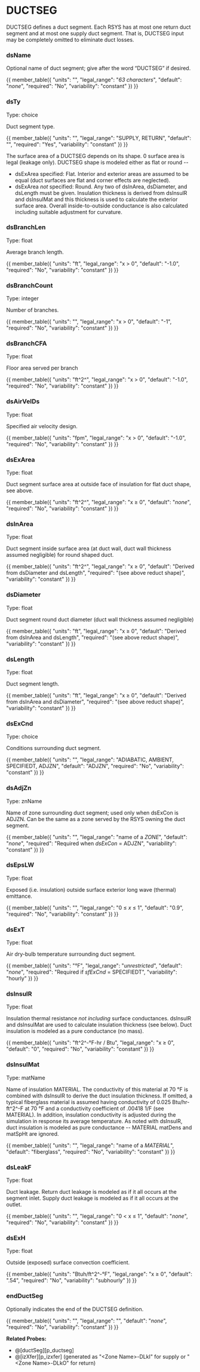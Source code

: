 # DUCTSEG

DUCTSEG defines a duct segment. Each RSYS has at most one return duct segment and at most one supply duct segment. That is, DUCTSEG input may be completely omitted to eliminate duct losses.

### dsName

Optional name of duct segment; give after the word “DUCTSEG” if desired.

{{
  member_table({
    "units": "",
    "legal_range": "*63 characters*", 
    "default": "*none*",
    "required": "No",
    "variability": "constant" 
  })
}}

### dsTy

Type: choice

Duct segment type.

{{
  member_table({
    "units": "",
    "legal_range": "SUPPLY, RETURN", 
    "default": "",
    "required": "Yes",
    "variability": "constant" 
  })
}}

The surface area of a DUCTSEG depends on its shape. 0 surface area is legal (leakage only). DUCTSEG shape is modeled either as flat or round --

-   dsExArea specified: Flat. Interior and exterior areas are assumed to be equal (duct surfaces are flat and corner effects are neglected).
-   dsExArea *not* specified: Round. Any two of dsInArea, dsDiameter, and dsLength must be given. Insulation thickness is derived from dsInsulR and dsInsulMat and this thickness is used to calculate the exterior surface area. Overall inside-to-outside conductance is also calculated including suitable adjustment for curvature.

### dsBranchLen

Type: float

Average branch length.

{{
  member_table({
    "units": "ft",
    "legal_range": "x > 0", 
    "default": "-1.0",
    "required": "No",
    "variability": "constant" 
  })
}}

### dsBranchCount

Type: integer

Number of branches.

{{
  member_table({
    "units": "",
    "legal_range": "x > 0", 
    "default": "-1",
    "required": "No",
    "variability": "constant" 
  })
}}

### dsBranchCFA

Type: float

Floor area served per branch

{{
  member_table({
    "units": "ft^2^",
    "legal_range": "x > 0", 
    "default": "-1.0",
    "required": "No",
    "variability": "constant" 
  })
}}

### dsAirVelDs

Type: float

Specified air velocity design.

{{
  member_table({
    "units": "fpm",
    "legal_range": "x > 0", 
    "default": "-1.0",
    "required": "No",
    "variability": "constant" 
  })
}}

### dsExArea

Type: float

Duct segment surface area at outside face of insulation for flat duct shape, see above.

{{
  member_table({
    "units": "ft^2^",
    "legal_range": "x ≥ 0", 
    "default": "*none*",
    "required": "No",
    "variability": "constant" 
  })
}}

### dsInArea

Type: float

Duct segment inside surface area (at duct wall, duct wall thickness assumed negligible) for round shaped duct.

{{
  member_table({
    "units": "ft^2^",
    "legal_range": "x ≥ 0", 
    "default": "Derived from dsDiameter and dsLength",
    "required": "(see above reduct shape)",
    "variability": "constant" 
  })
}}


### dsDiameter

Type: float

Duct segment round duct diameter (duct wall thickness assumed negligible)

{{
  member_table({
    "units": "ft",
    "legal_range": "x ≥ 0", 
    "default": "Derived from dsInArea and dsLength",
    "required": "(see above reduct shape)",
    "variability": "constant" 
  })
}}

### dsLength

Type: float

Duct segment length.

{{
  member_table({
    "units": "ft",
    "legal_range": "x ≥ 0", 
    "default": "Derived from dsInArea and dsDiameter",
    "required": "(see above reduct shape)",
    "variability": "constant" 
  })
}}

### dsExCnd

Type: choice

Conditions surrounding duct segment.

{{
  member_table({
    "units": "",
    "legal_range": "ADIABATIC, AMBIENT, SPECIFIEDT, ADJZN", 
    "default": "ADJZN",
    "required": "No",
    "variability": "constant" 
  })
}}

### dsAdjZn

Type: znName

Name of zone surrounding duct segment; used only when dsExCon is ADJZN. Can be the same as a zone served by the RSYS owning the duct segment.

{{
  member_table({
    "units": "",
    "legal_range": "name of a *ZONE*", 
    "default": "*none*",
    "required": "Required when *dsExCon* = ADJZN",
    "variability": "constant" 
  })
}}

### dsEpsLW

Type: float

Exposed (i.e. insulation) outside surface exterior long wave (thermal) emittance.

{{
  member_table({
    "units": "",
    "legal_range": "0 ≤ *x* ≤ 1", 
    "default": "0.9",
    "required": "No",
    "variability": "constant" 
  })
}}

### dsExT

Type: float

Air dry-bulb temperature surrounding duct segment. <!-- TODO: what is humidity? -->

{{
  member_table({
    "units": "°F",
    "legal_range": "*unrestricted*", 
    "default": "*none*",
    "required": "Required if *sfExCnd* = SPECIFIEDT",
    "variability": "hourly" 
  })
}}

### dsInsulR

Type: float

Insulation thermal resistance *not including* surface conductances. dsInsulR and dsInsulMat are used to calculate insulation thickness (see below).  Duct insulation is modeled as a pure conductance (no mass).

{{
  member_table({
    "units": "ft^2^-°F-hr / Btu",
    "legal_range": "x ≥ 0", 
    "default": "0",
    "required": "No",
    "variability": "constant" 
  })
}}

### dsInsulMat

Type: matName

Name of insulation MATERIAL. The conductivity of this material at 70 °F is combined with dsInsulR to derive the duct insulation thickness. If omitted, a typical fiberglass material is assumed having conductivity of 0.025 Btu/hr-ft^2^-F at 70 °F and a conductivity coefficient of .00418 1/F (see MATERIAL). In addition, insulation conductivity is adjusted during the simulation in response its average temperature.  As noted with dsInsulR, duct insulation is modeled as pure conductance -- MATERIAL matDens and matSpHt are ignored.

{{
  member_table({
    "units": "",
    "legal_range": "name of a *MATERIAL*", 
    "default": "fiberglass",
    "required": "No",
    "variability": "constant" 
  })
}}

### dsLeakF

Type: float

Duct leakage. Return duct leakage is modeled as if it all occurs at the segment inlet. Supply duct leakage is modeled as if it all occurs at the outlet.

{{
  member_table({
    "units": "",
    "legal_range": "0 $<$ x ≤ 1", 
    "default": "*none*",
    "required": "No",
    "variability": "constant" 
  })
}}

### dsExH

Type: float

Outside (exposed) surface convection coefficient.

{{
  member_table({
    "units": "Btuh/ft^2^-°F",
    "legal_range": "x ≥ 0", 
    "default": ".54",
    "required": "No",
    "variability": "subhourly" 
  })
}}

### endDuctSeg

Optionally indicates the end of the DUCTSEG definition.

{{
  member_table({
    "units": "",
    "legal_range": "", 
    "default": "*none*",
    "required": "No",
    "variability": "constant" 
  })
}}

**Related Probes:**

- @[ductSeg][p_ductseg]
- @[izXfer][p_izxfer] (generated as "\<Zone Name\>-DLkI" for supply or "\<Zone Name\>-DLkO" for return)
